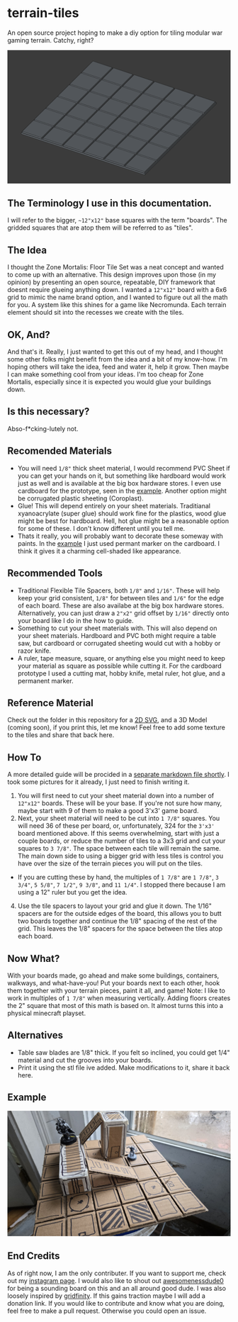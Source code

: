 # terrain-tiles
An open source project hoping to make a diy option for tiling modular war gaming terrain. Catchy, right?

![a 3D render of this concept](images/terrain-tiles.png)

## The Terminology I use in this documentation.
I will refer to the bigger, `~12"x12"` base squares with the term "boards". The gridded squares that are atop them will be referred to as "tiles".

## The Idea
I thought the Zone Mortalis: Floor Tile Set  was a neat concept and wanted to come up with an alternative. This design improves upon those (in my opinion) by presenting an open source, repeatable, DIY framework that doesnt require glueing anything down. I wanted a `12"x12"` board with a 6x6 grid to mimic the name brand option, and I wanted to figure out all the math for you. A system like this shines for a game like Necromunda. Each terrain element should sit into the recesses we create with the tiles.

## OK, And?
And that's it. Really, I just wanted to get this out of my head, and I thought some other folks might benefit from the idea and a bit of my know-how. I'm hoping others will take the idea, feed and water it, help it grow. Then maybe I can make something cool from your ideas. I'm too cheap for Zone Mortalis, especially since it is expected you would glue your buildings down.

## Is this necessary?
Abso-f*cking-lutely not.

## Recomended Materials
- You will need `1/8"` thick sheet material, I would recommend PVC Sheet if you can get your hands on it, but something like hardboard would work just as well and is available at the big box hardware stores. I even use cardboard for the prototype, seen in the [example](https://github.com/hobbysiege/terrain-tiles/blob/main/README.md#example). Another option might be corrugated plastic sheeting (Coroplast).
- Glue! This will depend entirely on your sheet materials. Traditianal xyanoacrylate (super glue) should work fine for the plastics, wood glue might be best for hardboard. Hell, hot glue might be a reasonable option for some of these. I don't know different until you tell me.
- Thats it really, you will probably want to decorate these someway with paints. In the [example](https://github.com/hobbysiege/terrain-tiles/blob/main/README.md#example) I just used permant marker on the cardboard. I think it gives it a charming cell-shaded like appearance.

## Recommended Tools
- Traditional Flexible Tile Spacers, both `1/8"` and `1/16"`. These will help keep your grid consistent, `1/8"` for between tiles and `1/6"` for the edge of each board. These are also availabe at the big box hardware stores. Alternatively, you can just draw a `2"x2"` grid offset by `1/16"` directly onto your board like I do in the how to guide.
- Something to cut your sheet materials with. This will also depend on your sheet materials. Hardboard and PVC both might require a table saw, but cardboard or corrugated sheeting would cut with a hobby or razor knife.
- A ruler, tape measure, square, or anything else you might need to keep your material as square as possible while cutting it.
For the cardboard prototype I used a cutting mat, hobby knife, metal ruler, hot glue, and a permanent marker.

## Reference Material
Check out the folder in this repository for a [2D SVG](files/terrain-tiles.svg), and a 3D Model (coming soon), if you print this, let me know! Feel free to add some texture to the tiles and share that back here.

## How To
A more detailed guide will be procided in a [separate markdown file shortly](how-to.md). I took some pictures for it already, I just need to finish writing it.
1. You will first need to cut your sheet material down into a number of `12"x12"` boards. These will be your base. If you're not sure how many, maybe start with 9 of them to make a good 3'x3' game board.
2. Next, your sheet material will need to be cut into `1 7/8"` squares. You will need 36 of these per board, or, unfortunately, 324 for the `3'x3'` board mentioned above. If this seems overwhelming, start with just a couple boards, or reduce the number of tiles to a 3x3 grid and cut your squares to `3 7/8"`. The space between each tile will remain the same. The main down side to using a bigger grid with less tiles is control you have over the size of the terrain pieces you will put on the tiles.
  - If you are cutting these by hand, the multiples of `1 7/8"` are `1 7/8"`, `3 3/4"`, `5 5/8"`, `7 1/2"`, `9 3/8"`, and `11 1/4"`. I stopped there because I am using a 12" ruler but you get the idea.
4. Use the tile spacers to layout your grid and glue it down. The 1/16" spacers are for the outside edges of the board, this allows you to butt two boards together and continue the 1/8" spacing of the rest of the grid. This leaves the 1/8" spacers for the space between the tiles atop each board.

## Now What?
With your boards made, go ahead and make some buildings, containers, walkways, and what-have-you! Put your boards next to each other, hook them together with your terrain pieces, paint it all, and game!
Note: I like to work in multiples of `1 7/8"` when measuring vertically. Adding floors creates the 2" square that most of this math is based on. It almost turns this into a physical minecraft playset.

## Alternatives
- Table saw blades are 1/8" thick. If you felt so inclined, you could get 1/4" material and cut the grooves into your boards.
- Print it using the stl file ive added. Make modifications to it, share it back here.

## Example
![a cardboard example of this concept](images/6.jpg)

## End Credits
As of right now, I am the only contributer. If you want to support me, check out my [instagram page](https://www.instagram.com/hobbysiege/). I would also like to shout out [awesomenessdude0](https://www.instagram.com/awesomenessdude0/) for being a sounding board on this and an all around good dude. I was also loosely inspired by [gridfinity](https://gridfinity.xyz/). If this gains traction maybe I will add a donation link. If you would like to contribute and know what you are doing, feel free to make a pull request. Otherwise you could open an issue.
